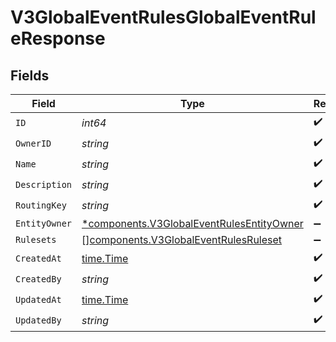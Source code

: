 # V3GlobalEventRulesGlobalEventRuleResponse


## Fields

| Field                                                                                                 | Type                                                                                                  | Required                                                                                              | Description                                                                                           |
| ----------------------------------------------------------------------------------------------------- | ----------------------------------------------------------------------------------------------------- | ----------------------------------------------------------------------------------------------------- | ----------------------------------------------------------------------------------------------------- |
| `ID`                                                                                                  | *int64*                                                                                               | :heavy_check_mark:                                                                                    | N/A                                                                                                   |
| `OwnerID`                                                                                             | *string*                                                                                              | :heavy_check_mark:                                                                                    | N/A                                                                                                   |
| `Name`                                                                                                | *string*                                                                                              | :heavy_check_mark:                                                                                    | N/A                                                                                                   |
| `Description`                                                                                         | *string*                                                                                              | :heavy_check_mark:                                                                                    | N/A                                                                                                   |
| `RoutingKey`                                                                                          | *string*                                                                                              | :heavy_check_mark:                                                                                    | N/A                                                                                                   |
| `EntityOwner`                                                                                         | [*components.V3GlobalEventRulesEntityOwner](../../models/components/v3globaleventrulesentityowner.md) | :heavy_minus_sign:                                                                                    | N/A                                                                                                   |
| `Rulesets`                                                                                            | [][components.V3GlobalEventRulesRuleset](../../models/components/v3globaleventrulesruleset.md)        | :heavy_minus_sign:                                                                                    | N/A                                                                                                   |
| `CreatedAt`                                                                                           | [time.Time](https://pkg.go.dev/time#Time)                                                             | :heavy_check_mark:                                                                                    | N/A                                                                                                   |
| `CreatedBy`                                                                                           | *string*                                                                                              | :heavy_check_mark:                                                                                    | N/A                                                                                                   |
| `UpdatedAt`                                                                                           | [time.Time](https://pkg.go.dev/time#Time)                                                             | :heavy_check_mark:                                                                                    | N/A                                                                                                   |
| `UpdatedBy`                                                                                           | *string*                                                                                              | :heavy_check_mark:                                                                                    | N/A                                                                                                   |